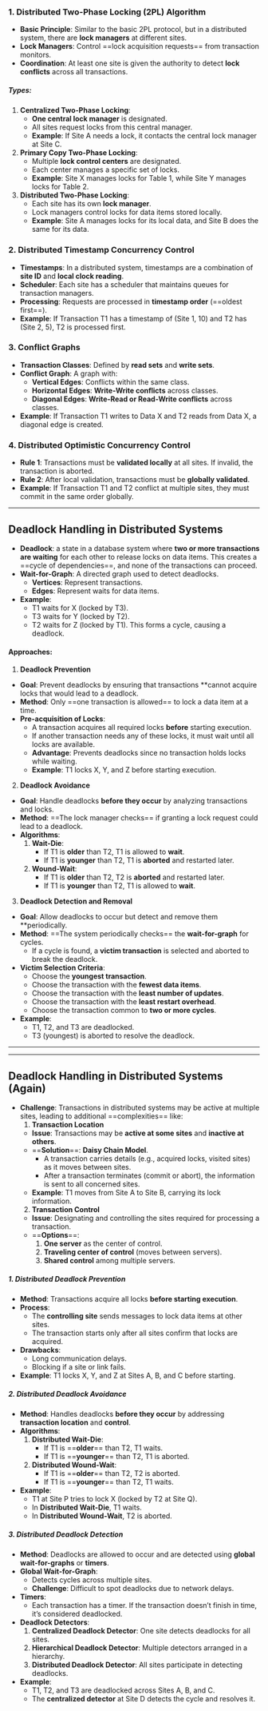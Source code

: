 ### 1. **Distributed Two-Phase Locking (2PL) Algorithm**
   - **Basic Principle**: Similar to the basic 2PL protocol, but in a distributed system, there are **<span class="red">lock managers</span>** at different sites.
   - **Lock Managers**: Control ==lock acquisition requests== from transaction monitors.
   - **Coordination**: At least one site is given the authority to detect **<span class="red">lock conflicts</span>** across all transactions.
##### **Types**:
1. **Centralized Two-Phase Locking**:
   - **<span class="red">One central lock manager</span>** is designated.
   - All sites request locks from this central manager.
   - **<span class="blue">Example</span>**: If Site A needs a lock, it contacts the central lock manager at Site C.
2. **Primary Copy Two-Phase Locking**:
   - Multiple **<span class="red">lock control centers</span>** are designated.
   - Each center manages a specific set of locks.
   - **<span class="blue">Example</span>**: Site X manages locks for Table 1, while Site Y manages locks for Table 2.
3. **Distributed Two-Phase Locking**:
   - Each site has its own **<span class="red">lock manager</span>**.
   - Lock managers control locks for data items stored locally.
   - **<span class="blue">Example</span>**: Site A manages locks for its local data, and Site B does the same for its data.
### 2. **Distributed Timestamp Concurrency Control**
   - **Timestamps**: In a distributed system, timestamps are a combination of **<span class="red">site ID</span>** and **<span class="red">local clock reading</span>**.
   - **Scheduler**: Each site has a scheduler that maintains queues for transaction managers.
   - **Processing**: Requests are processed in **<span class="red">timestamp order</span>** (==oldest first==).
   - **<span class="blue">Example</span>**: If Transaction T1 has a timestamp of (Site 1, 10) and T2 has (Site 2, 5), T2 is processed first.
### 3. **Conflict Graphs**
   - **Transaction Classes**: Defined by **<span class="red">read sets</span>** and **<span class="red">write sets</span>**.
   - **Conflict Graph**: A graph with:
     - **Vertical Edges**: Conflicts within the same class.
     - **Horizontal Edges**: **<span class="blue">Write-Write conflicts</span>** across classes.
     - **Diagonal Edges**: **<span class="blue">Write-Read or Read-Write conflicts</span>** across classes.
   - **<span class="blue">Example</span>**: If Transaction T1 writes to Data X and T2 reads from Data X, a diagonal edge is created.
### 4. **Distributed Optimistic Concurrency Control**
   - **Rule 1**: Transactions must be **<span class="red">validated locally</span>** at all sites. If invalid, the transaction is aborted.
   - **Rule 2**: After local validation, transactions must be **<span class="red">globally validated</span>**.
   - **<span class="blue">Example</span>**: If Transaction T1 and T2 conflict at multiple sites, they must commit in the same order globally.
----
## **Deadlock Handling in Distributed Systems**
- **Deadlock**: a state in a database system where **<span class="red">two or more transactions are waiting</span>** for each other to release locks on data items. This creates a ==cycle of dependencies==, and none of the transactions can proceed.
- **Wait-for-Graph**: A directed graph used to detect deadlocks.
	- **Vertices**: Represent transactions.
	- **Edges**: Represent waits for data items.
- **<span class="blue">Example</span>**: 
     - T1 waits for X (locked by T3).
     - T3 waits for Y (locked by T2).
     - T2 waits for Z (locked by T1).
	This forms a cycle, causing a deadlock.
#### **Approaches:**
 1. **Deadlock Prevention**
   - **Goal**: Prevent deadlocks by ensuring that transactions **<span class="red">cannot acquire locks</span> that would lead to a deadlock.
   - **Method**: Only ==one transaction is allowed== to lock a data item at a time.
   - **Pre-acquisition of Locks**:
     - A transaction acquires all required locks **before** starting execution.
     - If another transaction needs any of these locks, it must wait until all locks are available.
     - **Advantage**: Prevents deadlocks since no transaction holds locks while waiting.
     - **<span class="blue">Example</span>**: T1 locks X, Y, and Z before starting execution.
 2. **Deadlock Avoidance**
   - **Goal**: Handle deadlocks **before they occur** by analyzing transactions and locks.
   - **Method**: ==The lock manager checks== if granting a lock request could lead to a deadlock.
   - **<span class="blue">Algorithms</span>**:
     1. **Wait-Die**:
        - If T1 is **older** than T2, T1 is allowed to **wait**.
        - If T1 is **younger** than T2, T1 is **aborted** and restarted later.
     2. **Wound-Wait**:
        - If T1 is **older** than T2, T2 is **aborted** and restarted later.
        - If T1 is **younger** than T2, T1 is allowed to **wait**.
 3. **Deadlock Detection and Removal**
   - **Goal**: Allow deadlocks to occur but detect and remove them **<span class="red">periodically</span>.
   - **Method**: ==The system periodically checks== the **wait-for-graph** for cycles.
     - If a cycle is found, a **victim transaction** is selected and aborted to break the deadlock.
   - **Victim Selection Criteria**:
     - Choose the **youngest transaction**.
     - Choose the transaction with the **fewest data items**.
     - Choose the transaction with the **least number of updates**.
     - Choose the transaction with the **least restart overhead**.
     - Choose the transaction common to **two or more cycles**.
   - **<span class="blue">Example</span>**: 
     - T1, T2, and T3 are deadlocked.
     - T3 (youngest) is aborted to resolve the deadlock.
---
---
## **Deadlock Handling in Distributed Systems** (Again)
   - **<span class="red">Challenge</span>**: Transactions in distributed systems may be active at multiple sites, leading to additional ==complexities== like:
	 1. **Transaction Location**
	   - **<span class="red">Issue</span>**: Transactions may be **active at some sites** and **inactive at others**.
	   - ==**Solution**==: **Daisy Chain Model**.
	     - A transaction carries details (e.g., acquired locks, visited sites) as it moves between sites.
	     - After a transaction terminates (commit or abort), the information is sent to all concerned sites.
	   - **<span class="blue">Example</span>**: T1 moves from Site A to Site B, carrying its lock information.
	 2. **Transaction Control**
	   - **<span class="red">Issue</span>**: Designating and controlling the sites required for processing a transaction.
	   - ==**Options**==:
	     1. **One server** as the center of control.
	     2. **Traveling center of control** (moves between servers).
	     3. **Shared control** among multiple servers.
##### 1. **Distributed Deadlock Prevention**
   - **Method**: Transactions acquire all locks **<span class="red">before starting execution</span>**.
   - **Process**:
     - The **<span class="red">controlling site</span>** sends messages to lock data items at other sites.
     - The transaction starts only after all sites confirm that locks are acquired.
   - **Drawbacks**:
     - Long communication delays.
     - Blocking if a site or link fails.
   - **<span class="blue">Example</span>**: T1 locks X, Y, and Z at Sites A, B, and C before starting.
##### 2. **Distributed Deadlock Avoidance**
   - **Method**: Handles deadlocks **<span class="red">before they occur</span>** by addressing **transaction location** and **control**.
   - **Algorithms**:
     1. **Distributed Wait-Die**:
        - If T1 is ==**older**== than T2, T1 waits.
        - If T1 is ==**younger**== than T2, T1 is aborted.
     2. **Distributed Wound-Wait**:
        - If T1 is ==**older**== than T2, T2 is aborted.
        - If T1 is ==**younger**== than T2, T1 waits.
   - **<span class="blue">Example</span>**: 
     - T1 at Site P tries to lock X (locked by T2 at Site Q).
     - In **Distributed Wait-Die**, T1 waits.
     - In **Distributed Wound-Wait**, T2 is aborted.
##### 3. **Distributed Deadlock Detection**
   - **Method**: Deadlocks are allowed to occur and are detected using **<span class="red">global wait-for-graphs</span>** or **<span class="red">timers</span>**.
   - **Global Wait-for-Graph**:
     - Detects cycles across multiple sites.
     - **<span class="red">Challenge</span>**: Difficult to spot deadlocks due to network delays.
   - **Timers**:
     - Each transaction has a timer. If the transaction doesn’t finish in time, it’s considered deadlocked.
   - **Deadlock Detectors**:
     1. **Centralized Deadlock Detector**: One site detects deadlocks for all sites.
     2. **Hierarchical Deadlock Detector**: Multiple detectors arranged in a hierarchy.
     3. **Distributed Deadlock Detector**: All sites participate in detecting deadlocks.
   - **<span class="blue">Example</span>**: 
     - T1, T2, and T3 are deadlocked across Sites A, B, and C.
     - The **<span class="red">centralized detector</span>** at Site D detects the cycle and resolves it.